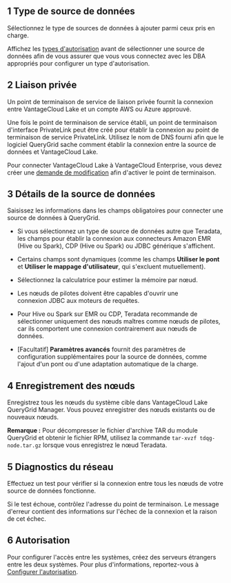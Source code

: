 1 Type de source de données
---------------------------

Sélectionnez le type de sources de données à ajouter parmi ceux pris en charge.

Affichez les [types d'autorisation](bbw1687364943833.md) avant de sélectionner une source de données afin de vous assurer que vous vous connectez avec les DBA appropriés pour configurer un type d'autorisation.

2 Liaison privée
----------------

Un point de terminaison de service de liaison privée fournit la connexion entre VantageCloud Lake et un compte AWS ou Azure approuvé.

Une fois le point de terminaison de service établi, un point de terminaison d'interface PrivateLink peut être créé pour établir la connexion au point de terminaison de service PrivateLink. Utilisez le nom de DNS fourni afin que le logiciel QueryGrid sache comment établir la connexion entre la source de données et VantageCloud Lake.

Pour connecter VantageCloud Lake à VantageCloud Enterprise, vous devez créer une [demande de modification](yml1671157089031.md) afin d'activer le point de terminaison.

3 Détails de la source de données
---------------------------------

Saisissez les informations dans les champs obligatoires pour connecter une source de données à QueryGrid.

-   Si vous sélectionnez un type de source de données autre que Teradata, les champs pour établir la connexion aux connecteurs Amazon EMR (Hive ou Spark), CDP (Hive ou Spark) ou JDBC générique s'affichent.

-   Certains champs sont dynamiques (comme les champs **Utiliser le pont** et **Utiliser le mappage d'utilisateur**, qui s'excluent mutuellement).

-   Sélectionnez la calculatrice pour estimer la mémoire par nœud.

-   Les nœuds de pilotes doivent être capables d'ouvrir une connexion JDBC aux moteurs de requêtes.

-   Pour Hive ou Spark sur EMR ou CDP, Teradata recommande de sélectionner uniquement des nœuds maîtres comme nœuds de pilotes, car ils comportent une connexion contrairement aux nœuds de données.

-   \[Facultatif\] **Paramètres avancés** fournit des paramètres de configuration supplémentaires pour la source de données, comme l'ajout d'un pont ou d'une adaptation automatique de la charge.

4 Enregistrement des nœuds
--------------------------

Enregistrez tous les nœuds du système cible dans VantageCloud Lake QueryGrid Manager. Vous pouvez enregistrer des nœuds existants ou de nouveaux nœuds.

**Remarque :** Pour décompresser le fichier d'archive TAR du module QueryGrid et obtenir le fichier RPM, utilisez la commande `tar-xvzf tdqg-node.tar.gz` lorsque vous enregistrez le nœud Teradata.

5 Diagnostics du réseau
-----------------------

Effectuez un test pour vérifier si la connexion entre tous les nœuds de votre source de données fonctionne.

Si le test échoue, contrôlez l'adresse du point de terminaison. Le message d'erreur contient des informations sur l'échec de la connexion et la raison de cet échec.

6 Autorisation
--------------

Pour configurer l'accès entre les systèmes, créez des serveurs étrangers entre les deux systèmes. Pour plus d'informations, reportez-vous à [Configurer l'autorisation](bbw1687364943833.md).

